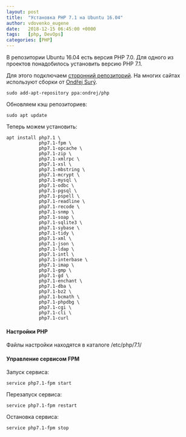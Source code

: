 ```yaml
---
layout: post
title:  "Установка PHP 7.1 на Ubuntu 16.04"
author: vdovenko_eugene
date:   2018-12-15 06:45:00 +0000
tags:   [php, DevOps]
categories: [PHP]
---
```


В репозитории Ubuntu 16.04 есть версия PHP 7.0. Для одного из проектов понадобилось установить версию PHP 7.1.

Для этого подключаем [сторонний репозиторий](https://launchpad.net/~ondrej/+archive/ubuntu/php/). 
На многих сайтах используют сборки от [Ondřej Surý](https://deb.sury.org/).
```
sudo add-apt-repository ppa:ondrej/php
```

Обновляем кэш репозиториев:
```
sudo apt update
```

Теперь можем установить:
```
apt install php7.1 \
            php7.1-fpm \
            php7.1-opcache \
            php7.1-zip \
            php7.1-xmlrpc \
            php7.1-xsl \
            php7.1-mbstring \
            php7.1-mcrypt \
            php7.1-mysql \
            php7.1-odbc \
            php7.1-pgsql \
            php7.1-pspell \
            php7.1-readline \
            php7.1-recode \
            php7.1-snmp \
            php7.1-soap \
            php7.1-sqlite3 \
            php7.1-sybase \
            php7.1-tidy \
            php7.1-xml \
            php7.1-json \
            php7.1-ldap \
            php7.1-intl \
            php7.1-interbase \
            php7.1-imap \
            php7.1-gmp \
            php7.1-gd \
            php7.1-enchant \
            php7.1-dba \
            php7.1-bz2 \
            php7.1-bcmath \
            php7.1-phpdbg \
            php7.1-cgi \
            php7.1-cli \
            php7.1-curl
```

#### Настройки PHP

Файлы настройки находятся в каталоге /etc/php/7.1/

#### Управление сервисом FPM

Запуск сервиса:
```
service php7.1-fpm start
```

Перезапуск сервиса:
```
service php7.1-fpm restart
```

Остановка сервиса:
```
service php7.1-fpm stop
```
